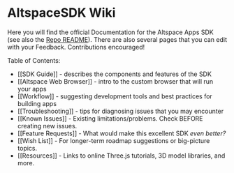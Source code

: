 # AltspaceSDK Wiki

Here you will find the official Documentation for the Altspace Apps SDK (see also the [Repo README]). There are also several pages that you can edit with your Feedback.  Contributions encouraged!

Table of Contents:
* [[SDK Guide]] - describes the components and features of the SDK
* [[Altspace Web Browser]] - intro to the custom browser that will run your apps
* [[Workflow]] - suggesting development tools and best practices for building apps
* [[Troubleshooting]] - tips for diagnosing issues that you may encounter
* [[Known Issues]] - Existing limitations/problems. Check BEFORE creating new issues.
* [[Feature Requests]] - What would make this excellent SDK *even better?*  
* [[Wish List]] - For longer-term roadmap suggestions or big-picture topics.
* [[Resources]] - Links to online Three.js tutorials, 3D model libraries, and more.

[Repo README]: https://github.com/AltspaceVR/AltspaceSDK